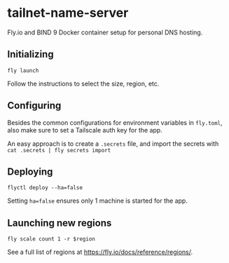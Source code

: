 # tailnet-name-server

Fly.io and BIND 9 Docker container setup for personal DNS hosting.

## Initializing

```
fly launch
```

Follow the instructions to select the size, region, etc.

## Configuring

Besides the common configurations for environment variables in `fly.toml`, also make sure to set a Tailscale auth key for the app.

An easy approach is to create a `.secrets` file, and import the secrets with `cat .secrets | fly secrets import`

## Deploying

```
flyctl deploy --ha=false
```

Setting `ha=false` ensures only 1 machine is started for the app.

## Launching new regions

```
fly scale count 1 -r $region
```

See a full list of regions at https://fly.io/docs/reference/regions/.
